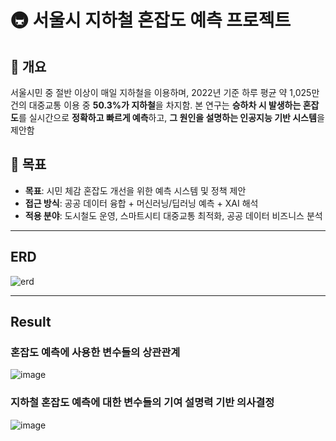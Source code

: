 # 🚇 서울시 지하철 혼잡도 예측 프로젝트

## 📌 개요
서울시민 중 절반 이상이 매일 지하철을 이용하며, 2022년 기준 하루 평균 약 1,025만 건의 대중교통 이용 중 **50.3%가 지하철**을 차지함. 
본 연구는 **승하차 시 발생하는 혼잡도**를 실시간으로 **정확하고 빠르게 예측**하고, **그 원인을 설명하는 인공지능 기반 시스템**을 제안함 

## 🎯 목표 

- **목표**: 시민 체감 혼잡도 개선을 위한 예측 시스템 및 정책 제안
- **접근 방식**: 공공 데이터 융합 + 머신러닝/딥러닝 예측 + XAI 해석
- **적용 분야**: 도시철도 운영, 스마트시티 대중교통 최적화, 공공 데이터 비즈니스 분석

---

## ERD
![erd](https://github.com/user-attachments/assets/7870d98a-ce08-479d-9e43-61e0aa889572)

---

## Result
### 혼잡도 예측에 사용한 변수들의 상관관계
![image](https://github.com/user-attachments/assets/6a1b838f-3ef3-4857-91cc-0c80f178784e)

### 지하철 혼잡도 예측에 대한 변수들의 기여 설명력 기반 의사결정
![image](https://github.com/user-attachments/assets/f9264d34-daf3-4a57-b327-300576611f81)

